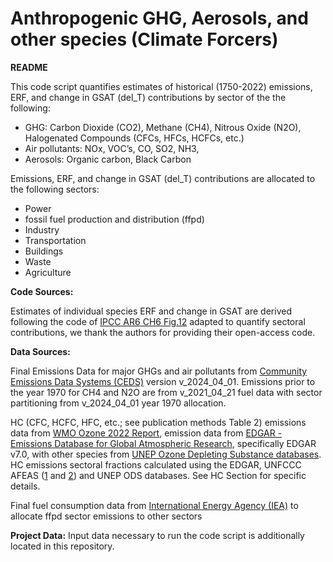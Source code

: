 # Anthropogenic GHG, Aerosols, and other species (Climate Forcers)

**README**

This code script quantifies estimates of historical (1750-2022) emissions, ERF, and change in GSAT (del_T) contributions by sector of the the following:
* GHG: 
Carbon Dioxide (CO2),
Methane (CH4),
Nitrous Oxide (N2O),
Halogenated Compounds (CFCs, HFCs, HCFCs, etc.)
* Air pollutants:
NOx,
VOC’s,
CO,
SO2,
NH3,
* Aerosols:
Organic carbon,
Black Carbon

Emissions, ERF, and change in GSAT (del_T) contributions are allocated to the following sectors:
* Power
* fossil fuel production and distribution (ffpd)
* Industry
* Transportation
* Buildings
* Waste
* Agriculture

**Code Sources:**

Estimates of individual species ERF and change in GSAT are derived following the code of [IPCC AR6 CH6 Fig.12](https://github.com/IPCC-WG1/Chapter-6_Fig12_22_24) adapted to quantify sectoral contributions, we thank the authors for providing their open-access code. 

**Data Sources:**

Final Emissions Data for major GHGs and air pollutants from [Community Emissions Data Systems (CEDS)](https://github.com/JGCRI/CEDS/blob/master/README.md) version v_2024_04_01. Emissions prior to the year 1970 for CH4 and N2O are from v_2021_04_21 fuel data with sector partitioning from v_2024_04_01 year 1970 allocation.

HC (CFC, HCFC, HFC, etc.; see publication methods Table 2) emissions data from [WMO Ozone 2022 Report](https://csl.noaa.gov/assessments/ozone/2022/),  emission data from [EDGAR - Emissions Database for Global Atmospheric Research](https://edgar.jrc.ec.europa.eu/emissions_data_and_maps), specifically EDGAR v7.0, with other species from [UNEP Ozone Depleting Substance databases](https://ozone.unep.org/countries/data-table). HC emissions sectoral fractions calculated using the EDGAR, UNFCCC AFEAS ([1](https://unfccc.int/files/methods/other_methodological_issues/interactions_with_ozone_layer/application/pdf/cfc1200.pdf) and [2](https://unfccc.int/files/methods/other_methodological_issues/interactions_with_ozone_layer/application/pdf/cfc1100.pdf)) and UNEP ODS databases. See HC Section for specific details.

Final fuel consumption data from [International Energy Agency (IEA)](https://www.iea.org/data-and-statistics/data-product/world-energy-balances) to allocate ffpd sector emissions to other sectors

**Project Data:**
Input data necessary to run the code script is additionally located in this repository. 
